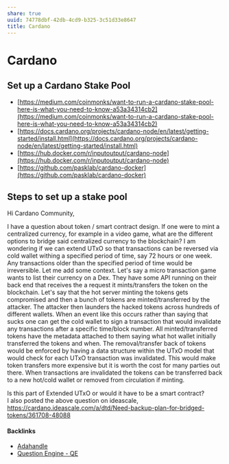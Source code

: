 ```yaml
---
share: true
uuid: 74778dbf-42db-4cd9-b325-3c51d33e8647
title: Cardano
---
```

# Cardano
Set up a Cardano Stake Pool
---------------------------

*   [https://medium.com/coinmonks/want-to-run-a-cardano-stake-pool-here-is-what-you-need-to-know-a53a34314cb2](https://medium.com/coinmonks/want-to-run-a-cardano-stake-pool-here-is-what-you-need-to-know-a53a34314cb2)
*   [https://docs.cardano.org/projects/cardano-node/en/latest/getting-started/install.html](https://docs.cardano.org/projects/cardano-node/en/latest/getting-started/install.html)
*   [https://hub.docker.com/r/inputoutput/cardano-node](https://hub.docker.com/r/inputoutput/cardano-node)
*   [https://github.com/pasklab/cardano-docker](https://github.com/pasklab/cardano-docker)

Steps to set up a stake pool
----------------------------

Hi Cardano Community,

I have a question about token / smart contract design. If one were to mint a centralized currency, for example in a video game, what are the different options to bridge said centralized currency to the blockchain? I am wondering if we can extend UTxO so that transactions can be reversed via cold wallet withing a specified period of time, say 72 hours or one week. Any transactions older than the specified period of time would be irreversible. Let me add some context. Let's say a micro transaction game wants to list their currency on a Dex. They have some API running on their back end that receives the a request it mints/transfers the token on the blockchain. Let's say that the hot server minting the tokens gets compromised and then a bunch of tokens are minted/transferred by the attacker. The attacker then launders the hacked tokens across hundreds of different wallets. When an event like this occurs rather than saying that sucks one can get the cold wallet to sign a transaction that would invalidate any transactions after a specific time/block number. All minted/transferred tokens have the metadata attached to them saying what hot wallet initially transferred the tokens and when. The removal/transfer back of tokens would be enforced by having a data structure within the UTxO model that would check for each UTxO transaction was invalidated. This would make token transfers more expensive but it is worth the cost for many parties out there. When transactions are invalidated the tokens can be transferred back to a new hot/cold wallet or removed from circulation if minting.

  
Is this part of Extended UTxO or would it have to be a smart contract?  
I also posted the above question on ideascale, https://cardano.ideascale.com/a/dtd/Need-backup-plan-for-bridged-tokens/361708-48088

#### Backlinks

* [Adahandle](/c04a3f8b-9f39-4941-bc60-a80d5efd9c0c)
* [Question Engine - QE](/cc5cc49d-f554-4f29-b31a-b8789688e6a3)